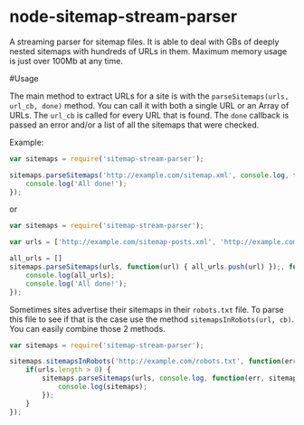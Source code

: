 # node-sitemap-stream-parser
A streaming parser for sitemap files. It is able to deal with GBs of deeply nested sitemaps with hundreds of URLs in them. Maximum memory usage is just over 100Mb at any time.

#Usage

The main method to extract URLs for a site is with the `parseSitemaps(urls, url_cb, done)` method. You can call it with both a single URL or an Array of URLs. The `url_cb` is called for every URL that is found. The `done` callback is passed an error and/or a list of all the sitemaps that were checked.

Example:

``` javascript
var sitemaps = require('sitemap-stream-parser');

sitemaps.parseSitemaps('http://example.com/sitemap.xml', console.log, function(err, sitemaps) {
    console.log('All done!');
});
```

or 

``` javascript
var sitemaps = require('sitemap-stream-parser');

var urls = ['http://example.com/sitemap-posts.xml', 'http://example.com/sitemap-pages.xml']

all_urls = []
sitemaps.parseSitemaps(urls, function(url) { all_urls.push(url) });, function(err, sitemaps) {
    console.log(all_urls);
    console.log('All done!');
});
```

Sometimes sites advertise their sitemaps in their `robots.txt` file. To parse this file to see if that is the case use the method `sitemapsInRobots(url, cb)`. You can easily combine those 2 methods.

``` javascript
var sitemaps = require('sitemap-stream-parser');

sitemaps.sitemapsInRobots('http://example.com/robots.txt', function(err, urls) {
    if(urls.length > 0) {
        sitemaps.parseSitemaps(urls, console.log, function(err, sitemaps) {
            console.log(sitemaps);
        });
    } 
});
